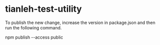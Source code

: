 # tianleh-test-utility

To publish the new change, increase the version in package.json and then run the following command.

npm publish --access public